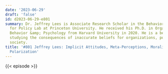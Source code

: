 ```yaml
---
date: '2023-06-29'
draft: 'false'
id: d2023-06-29-e801
summary: Dr. Jeffrey Lees is Associate Research Scholar in the Behavioral Science
  for Policy Lab at Princeton University. He received his Ph.D. in Organizational
  Behavior &amp; Psychology from Harvard University in 2020. He is a behavioral scientist
  studying the consequences of inaccurate beliefs for organizations, politics, and
  society.
title: '#801 Jeffrey Lees: Implicit Attitudes, Meta-Perceptions, Morality, and Political
  Polarization'
---
```

{{< episode >}}
